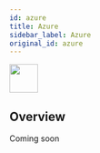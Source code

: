 ```yaml
---
id: azure
title: Azure
sidebar_label: Azure
original_id: azure
---
```


<img className="header-image" src="https://renative.org/img/ic_integrations.png" width="50" height="50" />

## Overview

Coming soon
